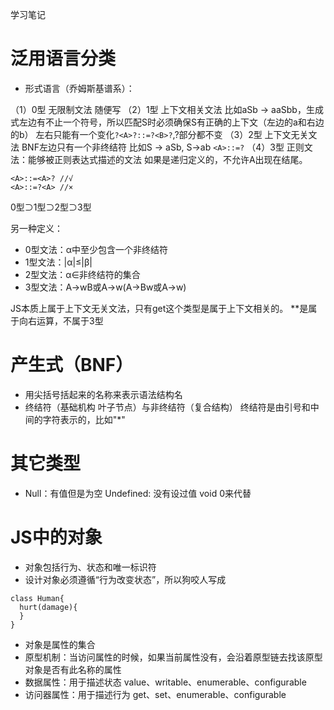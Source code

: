 学习笔记
# 泛用语言分类
- 形式语言（乔姆斯基谱系）：

（1）0型 无限制文法
随便写
（2）1型 上下文相关文法
比如aSb -> aaSbb，生成式左边有不止一个符号，所以匹配S时必须确保S有正确的上下文（左边的a和右边的b）
左右只能有一个变化`?<A>?::=?<B>?`,?部分都不变
（3）2型 上下文无关文法
BNF左边只有一个非终结符
比如S -> aSb, S->ab
`<A>::=?`
（4）3型 正则文法：能够被正则表达式描述的文法
如果是递归定义的，不允许A出现在结尾。
```
<A>::=<A>? //√
<A>::=?<A> //×
```
0型⊃1型⊃2型⊃3型

另一种定义：
- 0型文法：α中至少包含一个非终结符
- 1型文法：|α|≤|β|
- 2型文法：α∈非终结符的集合
- 3型文法：A->wB或A->w(A->Bw或A->w)

JS本质上属于上下文无关文法，只有get这个类型是属于上下文相关的。
**是属于向右运算，不属于3型

# 产生式（BNF）
- 用尖括号括起来的名称来表示语法结构名
- 终结符（基础机构 叶子节点）与非终结符（复合结构）
终结符是由引号和中间的字符表示的，比如"*"

# 其它类型
- Null：有值但是为空
Undefined: 没有设过值 void 0来代替

# JS中的对象
- 对象包括行为、状态和唯一标识符
- 设计对象必须遵循“行为改变状态”，所以狗咬人写成

```
class Human{
  hurt(damage){
  }
}
```

- 对象是属性的集合
- 原型机制：当访问属性的时候，如果当前属性没有，会沿着原型链去找该原型对象是否有此名称的属性
- 数据属性：用于描述状态 value、writable、enumerable、configurable
- 访问器属性：用于描述行为 get、set、enumerable、configurable

